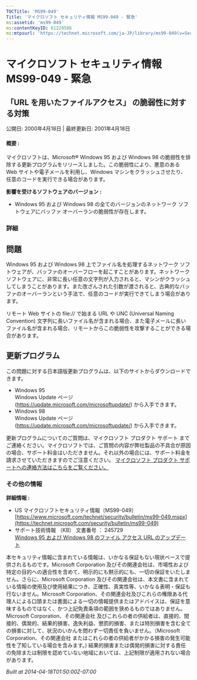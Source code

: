 ```yaml
---
TOCTitle: 'MS99-049'
Title: 'マイクロソフト セキュリティ情報 MS99-049 - 緊急'
ms:assetid: 'ms99-049'
ms:contentKeyID: 61229586
ms:mtpsurl: 'https://technet.microsoft.com/ja-JP/library/ms99-049(v=Security.10)'
---
```


マイクロソフト セキュリティ情報 MS99-049 - 緊急
===============================================

「URL を用いたファイルアクセス」 の脆弱性に対する対策
-----------------------------------------------------

公開日: 2000年4月18日 | 最終更新日: 2001年4月18日

#### 概要 :

マイクロソフトは、Microsoft® Windows 95 および Windows 98 の脆弱性を排除する更新プログラムをリリースしました。この脆弱性により、悪意のある Web サイトや電子メールを利用し、Windows マシンをクラッシュさせたり、任意のコードを実行できる場合があります。

**影響を受けるソフトウェアのバージョン** **:**

-   Windows 95 および Windows 98 の全てのバージョンのネットワーク ソフトウェアにバッファ オーバーランの脆弱性が存在します。

### 詳細

問題
----

<span></span>
Windows 95 および Windows 98 上でファイル名を処理するネットワーク ソフトウェアが、バッファのオーバーフローを起こすことがあります。ネットワーク ソフトウェアに、非常に長い任意の文字列が入力されると、マシンがクラッシュしてしまうことがあります。また改ざんされた引数が渡されると、古典的なバッファのオーバーランという手法で、任意のコードが実行できてしまう場合があります。

リモート Web サイトの file:// で始まる URL や UNC (Universal Naming Convention) 文字列に長いファイル名が含まれる場合、また電子メールに長いファイル名が含まれる場合、リモートからこの脆弱性を攻撃することができる場合があります。

更新プログラム
--------------

<span></span>
この問題に対する日本語版更新プログラムは、以下のサイトからダウンロードできます。

-   Windows 95  
    Windows Update ページ (<https://update.microsoft.com/microsoftupdate/>) から入手できます。
-   Windows 98  
    Windows Update ページ (<https://update.microsoft.com/microsoftupdate/>) から入手できます。

更新プログラムについてのご質問は、マイクロソフト プロダクト サポート までご連絡ください。マイクロソフトでは、ご質問の内容が弊社製品の不具合が原因の場合、サポート料金はいただきません。それ以外の場合には、サポート料金を請求させていただきますのでご注意ください。
[マイクロソフト プロダクト サポートへの連絡方法はこちらをご覧ください。](https://www.microsoft.com/japan/security/support/patchqa.mspx)

### その他の情報

**詳細情報 :**

-   US マイクロソフトセキュリティ情報（MS99-049）  
    [https://www.microsoft.com/technet/security/bulletin/ms99-049.mspx](https://technet.microsoft.com/security/bulletin/ms99-049)
-   サポート技術情報 （KB） 文書番号 ： 245729  
    [Windows 95 および Windows 98 のファイル アクセス URL のアップデート](https://support.microsoft.com/kb/245729)

本セキュリティ情報に含まれている情報は、いかなる保証もない現状ベースで提供されるものです。Microsoft Corporation 及びその関連会社は、市場性および特定の目的への適合性を含めて、明示的にも黙示的にも、一切の保証をいたしません。さらに、Microsoft Corporation 及びその関連会社は、本文書に含まれている情報の使用及び使用結果につき、正確性、真実性等、いかなる表明・保証も行ないません。Microsoft Corporation、その関連会社及びこれらの権限ある代理人による口頭または書面による一切の情報提供またはアドバイスは、保証を意味するものではなく、かつ上記免責条項の範囲を狭めるものではありません。Microsoft Corporation、その関連会社 及びこれらの者の供給者は、直接的、間接的、偶発的、結果的損害、逸失利益、懲罰的損害、または特別損害を含む全ての損害に対して、状況のいかんを問わず一切責任を負いません。（Microsoft Corporation、その関連会社 またはこれらの者の供給者がかかる損害の発生可能性を了知している場合を含みます。) 結果的損害または偶発的損害に対する責任の免除または制限を認めていない地域においては、上記制限が適用されない場合があります。

*Built at 2014-04-18T01:50:00Z-07:00*